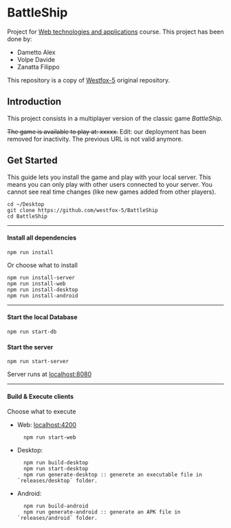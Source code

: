 # BattleShip

Project for [Web technologies and applications][taw] course. This project has been done by:
- Dametto Alex
- Volpe Davide
- Zanatta Filippo

This repository is a copy of [Westfox-5](https://github.com/westfox-5/BattleShip) original repository.

## Introduction
This project consists in a multiplayer version of the classic game  _BattleShip_.

~~The game is available to play at: xxxxx.~~ Edit: our deployment has been removed for inactivity. The previous URL is not valid anymore. 

## Get Started
This guide lets you install the game and play with your local server. This means you can only play with other users connected to your server. You cannot see real time changes (like new games added from other players). 

    cd ~/Desktop
    git clone https://github.com/westfox-5/BattleShip
    cd BattleShip
---

#### Install all dependencies
   
    npm run install

Or choose what to install

    npm run install-server
    npm run install-web
    npm run install-desktop
    npm run install-android
---
#### Start the local Database

    npm run start-db

#### Start the server
    
    npm run start-server
Server runs at [localhost:8080][s]

---

#### Build & Execute clients
Choose what to execute
    
* Web:  [localhost:4200][c]

        npm run start-web

* Desktop:
  
        npm run build-desktop
        npm run start-desktop
        npm run generate-desktop :: generete an executable file in `releases/desktop` folder.


* Android:
        
        npm run build-android
        npm run generate-android :: generate an APK file in `releases/android` folder.


[taw]:http://www.dsi.unive.it/~bergamasco/webtech.html
[s]: localhost:8080
[c]: localhost:4200
